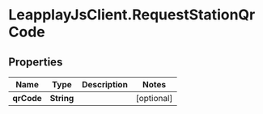 # LeapplayJsClient.RequestStationQrCode

## Properties
Name | Type | Description | Notes
------------ | ------------- | ------------- | -------------
**qrCode** | **String** |  | [optional] 



